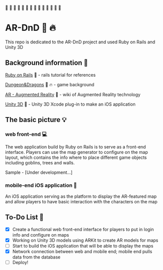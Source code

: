 :gem: :gem: :gem: :gem: :gem: :gem: :gem: :gem: :gem: :gem: :gem: :gem: :gem: :gem:

# AR-DnD :dragon: :fire:

This repo is dedicated to the AR-DnD project and used Ruby on Rails and Unity 3D

## Background information :book:

[Ruby on Rails](https://www.railstutorial.org/book) :blue_book: - rails tutorial for references

[Dungeon&Dragons](http://dnd.wizards.com/) :dragon: :fire: - game background

[AR - Augmented Reality](https://en.wikipedia.org/wiki/Augmented_reality) :rainbow: - wiki of Augmented Reality technology

[Unity 3D](https://www.youtube.com/watch?v=2cjnzFEBBiA) :rocket: - Unity 3D Xcode plug-in to make an iOS application

## The basic picture :bulb:

### web front-end :computer:

The web application build by Ruby on Rails is to serve as a front-end interface. Players can use the map generator to configure on the map layout, which contains the info where to place different game objects including goblins, trees and walls.

Sample - [Under development...]

### mobile-end iOS application :iphone:

An iOS application serving as the platform to display the AR-featured map and allow players to have basic interaction with the characters on the map

## To-Do List :pencil:

- [X] Create a functional web front-end interface for players to put in login info and configure on maps
- [X] Working on Unity 3D models using ARKit to create AR models for maps
- [ ] Start to build the iOS application that will be able to display the maps
- [X] Network connection between web and mobile end; mobile end pulls data from the database
- [ ] Deploy!
